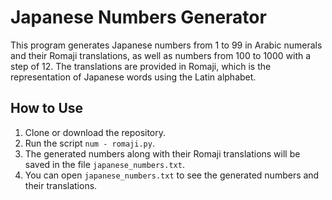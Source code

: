 # Japanese Numbers Generator

This program generates Japanese numbers from 1 to 99 in Arabic numerals and their Romaji translations, as well as numbers from 100 to 1000 with a step of 12. The translations are provided in Romaji, which is the representation of Japanese words using the Latin alphabet.

## How to Use

1. Clone or download the repository.
2. Run the script `num - romaji.py`.
3. The generated numbers along with their Romaji translations will be saved in the file `japanese_numbers.txt`.
4. You can open `japanese_numbers.txt` to see the generated numbers and their translations.